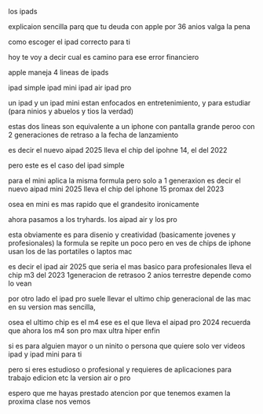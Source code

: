 los ipads


explicaion sencilla parq que tu deuda
con apple por 36 anios valga la pena

como escoger el ipad correcto para ti




hoy te voy a decir cual es camino
para ese error financiero


apple maneja 4 lineas de ipads


ipad simple
ipad mini
ipad air
ipad pro


un ipad y un ipad mini estan enfocados en entretenimiento, y para estudiar
(para ninios y abuelos y tios la verdad)

estas dos lineas son  equivalente a un iphone
con pantalla grande peroo
con 2 generaciones de retraso a la fecha de 
lanzamiento

es decir el nuevo  aipad 2025 lleva el chip del ipohne 14, el del 2022

pero este es el caso del ipad simple

para el mini aplica la misma formula pero solo a 1 generaxion 
es decir el nuevo aipad mini 2025 lleva el chip del iphone 15 promax del 2023

osea en mini es mas rapido que el grandesito ironicamente


ahora pasamos a los tryhards. los aipad air y los pro

esta obviamente es para disenio y creatividad (basicamente jovenes y profesionales)
la formula se repite un poco pero
en ves de chips de iphone usan los de las portatiles o laptos mac

es decir el ipad air 2025 que seria el mas basico para profesionales
lleva el chip m3 del 2023  1generacion de  retrasoo 2 anios terrestre
 depende como lo vean

por otro lado el ipad pro
suele llevar el ultimo chip generacional de las mac en su version mas sencilla, 

osea el ultimo chip es el m4 ese es el que lleva el aipad pro 2024
recuerda que ahora los m4 son pro max ultra hiper 
enfin 

si es para alguien mayor o un ninito o persona que quiere solo ver videos
ipad y ipad mini para ti

pero si eres estudioso o profesional y requieres de aplicaciones para trabajo
edicion etc la version air o pro


espero que me hayas prestado atencion
por que tenemos examen la proxima clase nos vemos 




